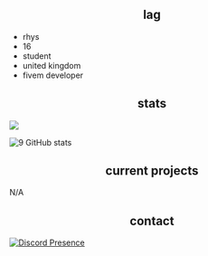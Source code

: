 <h2 align="center">lag</h2>

- rhys
- 16
- student
- united kingdom
- fivem developer

<h2 align="center">stats</h2>

![](https://komarev.com/ghpvc/?username=Iagging&color=blueviolet)

![9 GitHub stats](https://github-readme-stats.vercel.app/api?username=Iagging&theme=midnight-purple&show_icons=true)

<h2 align="center">current projects</h2>

N/A

<h2 align="center">contact</h2>

[![Discord Presence](https://lanyard.cnrad.dev/api/796838646303948813)](https://discord.com/users/796838646303948813)
